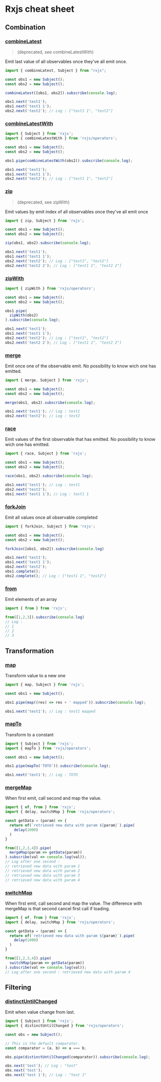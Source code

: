 # Rxjs cheat sheet

## Combination

### [combineLatest](https://rxjs.dev/api/operators/combineLatest)
> (deprecated, see combineLatestWith)

Emit last value of all observables once they've all emit once.

```ts
import { combineLatest, Subject } from "rxjs";

const obs1 = new Subject();
const obs2 = new Subject();

combineLatest([obs1, obs2]).subscribe(console.log);

obs1.next('test1');
obs1.next('test1 1');
obs2.next('test2'); // Log : ["test1 1", "test2"]
```

### [combineLatestWith](https://rxjs.dev/api/operators/combineLatestWith)

```ts
import { Subject } from 'rxjs';
import { combineLatestWith } from 'rxjs/operators';

const obs1 = new Subject();
const obs2 = new Subject();

obs1.pipe(combineLatestWith(obs2)).subscribe(console.log);

obs1.next('test1');
obs1.next('test1 1');
obs2.next('test2'); // Log : ["test1 1", "test2"]
```

### [zip](https://rxjs.dev/api/operators/zip)
>(deprecated, see zipWith)

Emit values by emit index of all observables once they've all emit once

```ts
import { zip, Subject } from 'rxjs';

const obs1 = new Subject();
const obs2 = new Subject();

zip(obs1, obs2).subscribe(console.log);

obs1.next('test1');
obs1.next('test1 1');
obs2.next('test2'); // Log : ["test1", "test2"]
obs2.next('test2 2'); // Log : ["test1 1", "test2 2"]
```

### [zipWith](https://rxjs.dev/api/operators/zipWith)

```ts
import { zipWith } from 'rxjs/operators';

const obs1 = new Subject();
const obs2 = new Subject();

obs1.pipe(
  zipWith(obs2)
).subscribe(console.log);

obs1.next('test1');
obs1.next('test1 1');
obs2.next('test2'); // Log : ["test1", "test2"]
obs2.next('test2 2'); // Log : ["test1 1", "test2 2"]
```

### [merge](https://rxjs.dev/api/operators/merge)

Emit once one of the observable emit. No possibility to know wich one has emitted.

```ts
import { merge, Subject } from 'rxjs';

const obs1 = new Subject();
const obs2 = new Subject();

merge(obs1, obs2).subscribe(console.log);

obs1.next('test1'); // Log : test1
obs2.next('test2'); // Log : test2
```

### [race](https://rxjs.dev/api/operators/race)

Emit values of the first observable that has emitted. No possibility to know wich one has emitted.

```ts
import { race, Subject } from 'rxjs';

const obs1 = new Subject();
const obs2 = new Subject();

race(obs1, obs2).subscribe(console.log);

obs1.next('test1'); // Log : test1
obs2.next('test2');
obs1.next('test1 1'); // Log : test1 1
```

### [forkJoin](https://rxjs.dev/api/index/function/forkJoin)

Emit all values once all observable completed

```ts
import { forkJoin, Subject } from 'rxjs';

const obs1 = new Subject();
const obs2 = new Subject();

forkJoin([obs1, obs2]).subscribe(console.log)

obs1.next('test1');
obs1.next('test1 1');
obs2.next('test2');
obs1.complete();
obs2.complete(); // Log : ["test1 1", "test2"]
```

### [from](https://rxjs.dev/api/index/function/from)

Emit elements of an array

```ts
import { from } from 'rxjs'; 

from([1,2,3]).subscribe(console.log)
// Log :
// 1
// 2
// 3
```

## Transformation

### [map](https://rxjs.dev/api/operators/map)

Transform value to a new one

```ts
import { map, Subject } from 'rxjs';

const obs1 = new Subject();

obs1.pipe(map((res) => res + ' mapped')).subscribe(console.log);

obs1.next('test1'); // Log : test1 mapped
```

### [mapTo](https://rxjs.dev/api/operators/mapTo)

Transform to a constant

```ts
import { Subject } from 'rxjs';
import { mapTo } from 'rxjs/operators';

const obs1 = new Subject();

obs1.pipe(mapTo('TOTO')).subscribe(console.log);

obs1.next('test1'); // Log : TOTO
```

### [mergeMap](https://rxjs.dev/api/operators/mergeMap)

When first emit, call second and map the value.

```ts
import { of, from } from 'rxjs'; 
import { delay, switchMap } from 'rxjs/operators';

const getData = (param) => {
  return of(`retrieved new data with param ${param}`).pipe(
    delay(1000)
  )
}

from([1,2,3,4]).pipe(
  mergeMap(param => getData(param))
).subscribe(val => console.log(val));
// Log after one second : 
// retrieved new data with param 1
// retrieved new data with param 2
// retrieved new data with param 3
// retrieved new data with param 4
```

### [switchMap](https://rxjs.dev/api/operators/switchMap)

When first emit, call second and map the value. The difference with mergeMap is that second cancel first call if loading.

```ts
import { of, from } from 'rxjs'; 
import { delay, switchMap } from 'rxjs/operators';

const getData = (param) => {
  return of(`retrieved new data with param ${param}`).pipe(
    delay(1000)
  )
}

from([1,2,3,4]).pipe(
  switchMap(param => getData(param))
).subscribe(val => console.log(val));
// Log after one second : retrieved new data with param 4
```

## Filtering

### [distinctUntilChanged](https://rxjs.dev/api/operators/distinctUntilChanged)

Emit when value change from last.

```ts
import { Subject } from 'rxjs';
import { distinctUntilChanged } from 'rxjs/operators';

const obs = new Subject();

// This is the default comparator.
const comparator = (a, b) => a === b;

obs.pipe(distinctUntilChanged(comparator)).subscribe(console.log);

obs.next('test'); // Log : "test"
obs.next('test');
obs.next('test 1'); // Log : "test 1"
```
